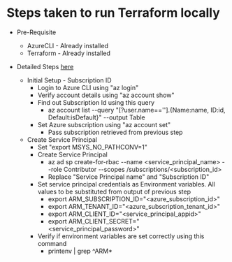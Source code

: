 # Steps taken to run Terraform locally
- Pre-Requisite
    - AzureCLI - Already installed
    - Terraform - Already installed

- Detailed Steps [here](https://learn.microsoft.com/en-us/azure/developer/terraform/authenticate-to-azure?tabs=bash)
    - Initial Setup - Subscription ID
        - Login to Azure CLI using "az login"
        - Verify account details using "az account show"
        - Find out Subscription Id using this query
            - az account list --query "[?user.name=='<myemailIdRegisteredWithAzure>'].{Name:name, ID:id, Default:isDefault}" --output Table
        - Set Azure subscription using "az account set"
            - Pass subscription retrieved from previous step
    - Create Service Principal
        - Set "export MSYS_NO_PATHCONV=1"
        - Create Service Principal
            - az ad sp create-for-rbac --name <service_principal_name> --role Contributor --scopes /subscriptions/<subscription_id>
            - Replace "Service Principal name" and "Subscription ID"
        - Set service principal credentials as Environment variables. All values to be substituted from output of previous step
            - export ARM_SUBSCRIPTION_ID="<azure_subscription_id>"
            - export ARM_TENANT_ID="<azure_subscription_tenant_id>"
            - export ARM_CLIENT_ID="<service_principal_appid>"
            - export ARM_CLIENT_SECRET="<service_principal_password>"
        - Verify if environment variables are set correctly using this command
            - printenv | grep ^ARM*